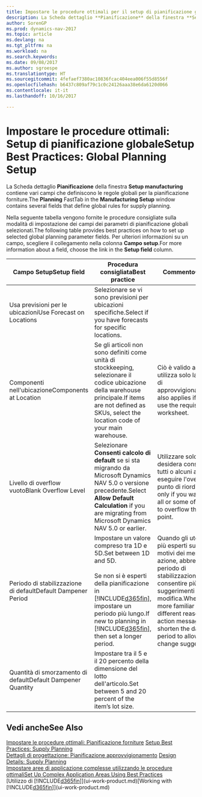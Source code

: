 ```yaml
---
title: Impostare le procedure ottimali per il setup di pianificazione globale
description: La Scheda dettaglio **Pianificazione** della finestra **Setup manufacturing** contiene vari campi che definiscono le regole globali per la pianificazione forniture.
author: SorenGP
ms.prod: dynamics-nav-2017
ms.topic: article
ms.devlang: na
ms.tgt_pltfrm: na
ms.workload: na
ms.search.keywords: 
ms.date: 09/08/2017
ms.author: sgroespe
ms.translationtype: HT
ms.sourcegitcommit: 4fefaef7380ac10836fcac404eea006f55d8556f
ms.openlocfilehash: b6437c809af79c1c0c24126aaa38e6da6120d066
ms.contentlocale: it-it
ms.lasthandoff: 10/16/2017

---
```

# <a name="setup-best-practices-global-planning-setup"></a><span data-ttu-id="e1ac3-103">Impostare le procedure ottimali: Setup di pianificazione globale</span><span class="sxs-lookup"><span data-stu-id="e1ac3-103">Setup Best Practices: Global Planning Setup</span></span>
<span data-ttu-id="e1ac3-104">La Scheda dettaglio **Pianificazione** della finestra **Setup manufacturing** contiene vari campi che definiscono le regole globali per la pianificazione forniture.</span><span class="sxs-lookup"><span data-stu-id="e1ac3-104">The **Planning** FastTab in the **Manufacturing Setup** window contains several fields that define global rules for supply planning.</span></span>  

 <span data-ttu-id="e1ac3-105">Nella seguente tabella vengono fornite le procedure consigliate sulla modalità di impostazione dei campi dei parametri di pianificazione globali selezionati.</span><span class="sxs-lookup"><span data-stu-id="e1ac3-105">The following table provides best practices on how to set up selected global planning parameter fields.</span></span> <span data-ttu-id="e1ac3-106">Per ulteriori informazioni su un campo, scegliere il collegamento nella colonna **Campo setup**.</span><span class="sxs-lookup"><span data-stu-id="e1ac3-106">For more information about a field, choose the link in the **Setup field** column.</span></span>  

|<span data-ttu-id="e1ac3-107">Campo Setup</span><span class="sxs-lookup"><span data-stu-id="e1ac3-107">Setup field</span></span>|<span data-ttu-id="e1ac3-108">Procedura consigliata</span><span class="sxs-lookup"><span data-stu-id="e1ac3-108">Best practice</span></span>|<span data-ttu-id="e1ac3-109">Commento</span><span class="sxs-lookup"><span data-stu-id="e1ac3-109">Comment</span></span>|  
|-----------------|-------------------|-------------|  
|<span data-ttu-id="e1ac3-110">Usa previsioni per le ubicazioni</span><span class="sxs-lookup"><span data-stu-id="e1ac3-110">Use Forecast on Locations</span></span>|<span data-ttu-id="e1ac3-111">Selezionare se vi sono previsioni per ubicazioni specifiche.</span><span class="sxs-lookup"><span data-stu-id="e1ac3-111">Select if you have forecasts for specific locations.</span></span>||  
|<span data-ttu-id="e1ac3-112">Componenti nell'ubicazione</span><span class="sxs-lookup"><span data-stu-id="e1ac3-112">Components at Location</span></span>|<span data-ttu-id="e1ac3-113">Se gli articoli non sono definiti come unità di stockkeeping, selezionare il codice ubicazione della warehouse principale.</span><span class="sxs-lookup"><span data-stu-id="e1ac3-113">If items are not defined as SKUs, select the location code of your main warehouse.</span></span>|<span data-ttu-id="e1ac3-114">Ciò è valido anche se si utilizza solo la richiesta di approvvigionamento.</span><span class="sxs-lookup"><span data-stu-id="e1ac3-114">This also applies if you only use the requisition worksheet.</span></span>|  
|<span data-ttu-id="e1ac3-115">Livello di overflow vuoto</span><span class="sxs-lookup"><span data-stu-id="e1ac3-115">Blank Overflow Level</span></span>|<span data-ttu-id="e1ac3-116">Selezionare **Consenti calcolo di default** se si sta migrando da Microsoft Dynamics NAV 5.0 o versione precedente.</span><span class="sxs-lookup"><span data-stu-id="e1ac3-116">Select **Allow Default Calculation** if you are migrating from Microsoft Dynamics NAV 5.0 or earlier.</span></span>|<span data-ttu-id="e1ac3-117">Utilizzare solo se si desidera consentire a tutti o alcuni articoli di eseguire l'overflow del punto di riordino.</span><span class="sxs-lookup"><span data-stu-id="e1ac3-117">Use only if you want to allow all or some of your items to overflow the reorder point.</span></span>|  
|<span data-ttu-id="e1ac3-118">Periodo di stabilizzazione di default</span><span class="sxs-lookup"><span data-stu-id="e1ac3-118">Default Dampener Period</span></span>|<span data-ttu-id="e1ac3-119">Impostare un valore compreso tra 1D e 5D.</span><span class="sxs-lookup"><span data-stu-id="e1ac3-119">Set between 1D and 5D.</span></span><br /><br /> <span data-ttu-id="e1ac3-120">Se non si è esperti della pianificazione in [!INCLUDE[d365fin](includes/d365fin_md.md)], impostare un periodo più lungo.</span><span class="sxs-lookup"><span data-stu-id="e1ac3-120">If new to planning in [!INCLUDE[d365fin](includes/d365fin_md.md)], then set a longer period.</span></span>|<span data-ttu-id="e1ac3-121">Quando gli utenti sono più esperti sui diversi motivi dei messaggi di azione, abbreviare il periodo di stabilizzazione per consentire più suggerimenti di modifica.</span><span class="sxs-lookup"><span data-stu-id="e1ac3-121">When users are more familiar with the different reasons for action messages, then shorten the dampener period to allow more change suggestions.</span></span>|  
|<span data-ttu-id="e1ac3-122">Quantità di smorzamento di default</span><span class="sxs-lookup"><span data-stu-id="e1ac3-122">Default Dampener Quantity</span></span>|<span data-ttu-id="e1ac3-123">Impostare tra il 5 e il 20 percento della dimensione del lotto dell'articolo.</span><span class="sxs-lookup"><span data-stu-id="e1ac3-123">Set between 5 and 20 percent of the item’s lot size.</span></span>||  

## <a name="see-also"></a><span data-ttu-id="e1ac3-124">Vedi anche</span><span class="sxs-lookup"><span data-stu-id="e1ac3-124">See Also</span></span>  
 <span data-ttu-id="e1ac3-125">[Impostare le procedure ottimali: Pianificazione forniture](setup-best-practices-supply-planning.md) </span><span class="sxs-lookup"><span data-stu-id="e1ac3-125">[Setup Best Practices: Supply Planning](setup-best-practices-supply-planning.md) </span></span>  
 <span data-ttu-id="e1ac3-126">[Dettagli di progettazione: Pianificazione approvvigionamento](design-details-supply-planning.md) </span><span class="sxs-lookup"><span data-stu-id="e1ac3-126">[Design Details: Supply Planning](design-details-supply-planning.md) </span></span>  
 [<span data-ttu-id="e1ac3-127">Impostare aree di applicazione complesse utilizzando le procedure ottimali</span><span class="sxs-lookup"><span data-stu-id="e1ac3-127">Set Up Complex Application Areas Using Best Practices</span></span>](set-up-complex-application-areas-using-best-practices.md)  
 <span data-ttu-id="e1ac3-128">[Utilizzo di [!INCLUDE[d365fin](includes/d365fin_md.md)]](ui-work-product.md)</span><span class="sxs-lookup"><span data-stu-id="e1ac3-128">[Working with [!INCLUDE[d365fin](includes/d365fin_md.md)]](ui-work-product.md)</span></span>

